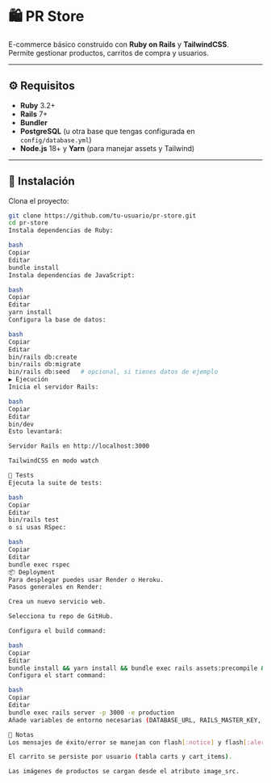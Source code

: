 # 🛍️ PR Store

E-commerce básico construido con **Ruby on Rails** y **TailwindCSS**.  
Permite gestionar productos, carritos de compra y usuarios.  

---

## ⚙️ Requisitos

- **Ruby** 3.2+  
- **Rails** 7+  
- **Bundler**  
- **PostgreSQL** (u otra base que tengas configurada en `config/database.yml`)  
- **Node.js** 18+ y **Yarn** (para manejar assets y Tailwind)  

---

## 🚀 Instalación

Clona el proyecto:

```bash
git clone https://github.com/tu-usuario/pr-store.git
cd pr-store
Instala dependencias de Ruby:

bash
Copiar
Editar
bundle install
Instala dependencias de JavaScript:

bash
Copiar
Editar
yarn install
Configura la base de datos:

bash
Copiar
Editar
bin/rails db:create
bin/rails db:migrate
bin/rails db:seed   # opcional, si tienes datos de ejemplo
▶️ Ejecución
Inicia el servidor Rails:

bash
Copiar
Editar
bin/dev
Esto levantará:

Servidor Rails en http://localhost:3000

TailwindCSS en modo watch

🧪 Tests
Ejecuta la suite de tests:

bash
Copiar
Editar
bin/rails test
o si usas RSpec:

bash
Copiar
Editar
bundle exec rspec
📦 Deployment
Para desplegar puedes usar Render o Heroku.
Pasos generales en Render:

Crea un nuevo servicio web.

Selecciona tu repo de GitHub.

Configura el build command:

bash
Copiar
Editar
bundle install && yarn install && bundle exec rails assets:precompile && bundle exec rails db:migrate
Configura el start command:

bash
Copiar
Editar
bundle exec rails server -p 3000 -e production
Añade variables de entorno necesarias (DATABASE_URL, RAILS_MASTER_KEY, etc.).

📝 Notas
Los mensajes de éxito/error se manejan con flash[:notice] y flash[:alert].

El carrito se persiste por usuario (tabla carts y cart_items).

Las imágenes de productos se cargan desde el atributo image_src.

